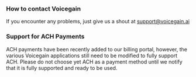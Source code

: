 ### How to contact Voicegain

If you encounter any problems, just give us a shout at support@voicegain.ai

### Support for ACH Payments

ACH payments have been recently added to our billing portal, however, the various Voicegain applications still need to be modified to fully support ACH. Please do not choose yet ACH as a payment method until we notify that it is fully supported and ready to be used.
























 













































